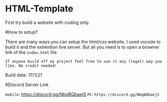 # HTML-Template

First try build a website with coding only.

#How to setup?

There are many ways you can setup the html/css website. I used vscode to build it and the extrention live server. But all you need is to open a browner link of the `index.html` file

```
If anyone build off my project feel free to use it any (legal) way you like. No credit needed!
```

Build date: 17/1/21

#Discord Server Link

`mobile`: https://discord.gg/NbqBQbaejS
`PC`: `https://discord.gg/NbqBQbaejS`
